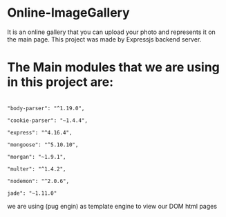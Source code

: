 # Online-ImageGallery

It is an online gallery that you can upload your photo and represents it on the main page.
 This project was made by Expressjs backend server. 
 
 # The Main modules that we are using in this project are: 

### 

``` 

"body-parser": "^1.19.0",

"cookie-parser": "~1.4.4",

"express": "^4.16.4", 

"mongoose": "^5.10.10", 

"morgan": "~1.9.1", 

"multer": "^1.4.2", 

"nodemon": "^2.0.6",

jade": "~1.11.0"
```

 we are using (pug engin) as template engine to view our DOM html pages 



